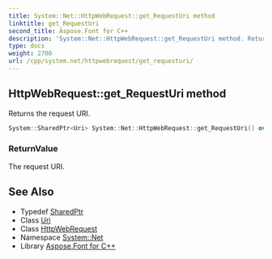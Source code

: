 ```yaml
---
title: System::Net::HttpWebRequest::get_RequestUri method
linktitle: get_RequestUri
second_title: Aspose.Font for C++
description: 'System::Net::HttpWebRequest::get_RequestUri method. Returns the request URI in C++.'
type: docs
weight: 2700
url: /cpp/system.net/httpwebrequest/get_requesturi/
---
```

## HttpWebRequest::get_RequestUri method


Returns the request URI.

```cpp
System::SharedPtr<Uri> System::Net::HttpWebRequest::get_RequestUri() override
```


### ReturnValue

The request URI.

## See Also

* Typedef [SharedPtr](../../../system/sharedptr/)
* Class [Uri](../../../system/uri/)
* Class [HttpWebRequest](../)
* Namespace [System::Net](../../)
* Library [Aspose.Font for C++](../../../)
